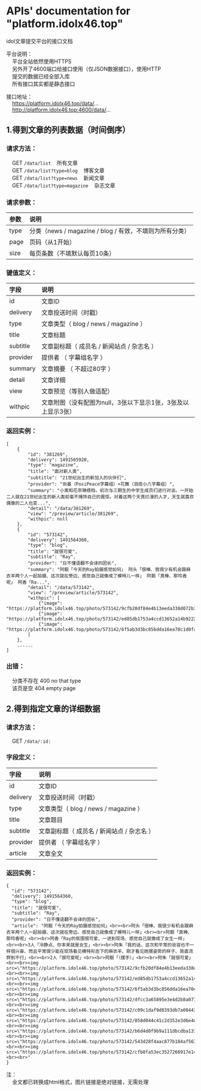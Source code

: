 # APIs' documentation for "platform.idolx46.top"  
idol文章提交平台的接口文档  
  
平台说明：  
&nbsp;&nbsp;&nbsp;&nbsp;平台全站依然使用HTTPS  
&nbsp;&nbsp;&nbsp;&nbsp;另外开了4600端口给接口使用（仅JSON数据接口），使用HTTP  
&nbsp;&nbsp;&nbsp;&nbsp;提交的数据已经全部入库  
&nbsp;&nbsp;&nbsp;&nbsp;所有接口其实都是静态接口  
  
接口地址：  
&nbsp;&nbsp;&nbsp;&nbsp;https://platform.idolx46.top/data/...  
&nbsp;&nbsp;&nbsp;&nbsp;http://platform.idolx46.top:4600/data/...


##  1.得到文章的列表数据（时间倒序）  

  
### 请求方法：  
&nbsp;&nbsp;&nbsp;&nbsp;GET	`/data/list`&nbsp;&nbsp;&nbsp;&nbsp;所有文章  
&nbsp;&nbsp;&nbsp;&nbsp;GET	`/data/list?type=blog`&nbsp;&nbsp;&nbsp;&nbsp;博客文章  
&nbsp;&nbsp;&nbsp;&nbsp;GET	`/data/list?type=news`&nbsp;&nbsp;&nbsp;&nbsp;新闻文章  
&nbsp;&nbsp;&nbsp;&nbsp;GET	`/data/list?type=magazine`&nbsp;&nbsp;&nbsp;&nbsp;杂志文章  

### 请求参数：
| 参数     | 说明   |
| :------   | :------------  |
| type   | 分类（news / magazine / blog / 有效，不填则为所有分类）  |
| page   | 页码（从1开始）   |
| size   | 每页条数（不填默认每页10条）   |
  
### 键值定义：  
| 字段        | 说明   |
| :--------   | :-----------------  |
| id   | 文章ID   |
| delivery   | 文章投送时间（时戳）   | 
| type   | 文章类型（ blog / news / magazine ）   |
| title   | 文章标题   |
| subtitle   | 文章副标题（ 成员名 / 新闻站点 / 杂志名 ）   |
| provider   | 提供者 （ 字幕组名字 ）   |
| summary   | 文章摘要 （ 不超过80字 ）   |
| detail   | 文章详细   |
| view   | 文章预览（等别人做适配）   |
| withpic   | 文章附图（没有配图为null，3张以下显示1张，3张及以上显示3张）   |
  
### 返回实例：  
```
[
	{
		"id": "381269",
		"delivery": 1491565920,
		"type": "magazine",
		"title": "面对新人类",
		"subtitle": "21世纪出生的新加入的伙伴们",
		"provider": "尚基（PosiPeace字幕组）×花舞（泪痣小八字幕组）",
		"summary": "小実和花奈琳搭档，初次与三期生的中学生成员们进行对谈。一开始二人就在21世纪出生的新人面前毫不掩饰自己的震惊。对着这两个天真烂漫的人才，天生就喜欢偶像的二人也变...",
		"detail": "/data/381269",
		"view": "/preview/article/381269",
		"withpic": null
	},
	{
		"id": "573142",
		"delivery": 1491564360,
		"type": "blog",
		"title": "就很可爱",
		"subtitle": "Ray",
		"provider": "日不懂语翻不会译的团长",
		"summary": "阿靓「今天的Ray拍摄感觉如何」 阿头「很棒、我很少有机会跟麻衣羊两个人一起拍摄、这次就在旁边、感觉自己就像成了模特儿一样」 阿靓「真棒、那玲香呢」 阿香「Ra...",
		"detail": "/data/573142",
		"view": "/preview/article/573142",
		"withpic": [
			{"image": "https://platform.idolx46.top/photo/573142/9cfb20df84e4b13eeda338d072b34b33.jpg"},
			{"image": "https://platform.idolx46.top/photo/573142/ed85db1753a4ccd13652a14b92222b75.jpg"},
			{"image": "https://platform.idolx46.top/photo/573142/6f5ab3d3bc856dda16ea70c1d0fa1e21.jpg"}
		]
	},
	......
]
```
### 出错：  
&nbsp;&nbsp;&nbsp;&nbsp;分类不存在		400 no that type  
&nbsp;&nbsp;&nbsp;&nbsp;该页是空		404 empty page  


##  2.得到指定文章的详细数据    
  
### 请求方法：  
&nbsp;&nbsp;&nbsp;&nbsp;GET	`/data/:id:`  

### 字段定义：  

| 字段        | 说明   |
| :--------   | :---------------  |
| id   | 文章ID   |
| delivery   | 文章投送时间（时戳）   | 
| type   | 文章类型（ blog / news / magazine ）   |
| title   | 文章题目   |
| subtitle   | 文章副标题（ 成员名 / 新闻站点 / 杂志名 ）   |
| provider   | 提供者 （ 字幕组名字 ）   |
| article   | 文章全文   |
  
### 返回实例：  
```
{
  "id": "573142",
  "delivery": 1491564360,
  "type": "blog",
  "title": "就很可爱",
  "subtitle": "Ray",
  "provider": "日不懂语翻不会译的团长",
  "article": "阿靓「今天的Ray拍摄感觉如何」<br><br>阿头「很棒、我很少有机会跟麻衣羊两个人一起拍摄、这次就在旁边、感觉自己就像成了模特儿一样」<br><br>阿靓「真棒、那玲香呢」<br><br>阿香「Ray的氛围很可爱、一进到现场、感觉自己就像成了女生一样」<br><br>3人「冷静点、你本来就是女生」<br><br>阿朱「我的话、这次和平常的妆容也不一样很兴奋、而且平常很少能在现场看见模特形态下的麻衣羊、刚才看见她摆姿势的样子、简直流弊到不行」<br><br>2人「很可爱呢」<br><br>阿靓「（摆手）」<br><br>阿朱「就很可爱」<br><br><img src=\"https://platform.idolx46.top/photo/573142/9cfb20df84e4b13eeda338d072b34b33.jpg\"><br><br><img src=\"https://platform.idolx46.top/photo/573142/ed85db1753a4ccd13652a14b92222b75.jpg\"><br><br><img src=\"https://platform.idolx46.top/photo/573142/6f5ab3d3bc856dda16ea70c1d0fa1e21.jpg\"><br><br><img src=\"https://platform.idolx46.top/photo/573142/dfcc3a65895e3e4d2b8a077002c66998.jpg\"><br><br><img src=\"https://platform.idolx46.top/photo/573142/c09c1daf9d8393db7a08443feafae21c.jpg\"><br><br><img src=\"https://platform.idolx46.top/photo/573142/058d044c41c2d352e3d6e4d9fd699e16.jpg\"><br><br><img src=\"https://platform.idolx46.top/photo/573142/b6d4d0f9b9a111dbcdba1379cf5a50c1.jpg\"><br><br><img src=\"https://platform.idolx46.top/photo/573142/543d28f4aac877b184af5639d3c37b6d.jpg\"><br><br><img src=\"https://platform.idolx46.top/photo/573142/cfb8fa53ec3527266917e143259d5615.jpg\"><br><br>"
}
```
  
注：  
&nbsp;&nbsp;&nbsp;&nbsp;全文都已转换成html格式，图片链接是绝对链接，无需处理  
